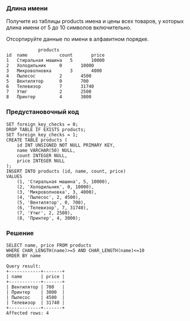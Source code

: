 ### Длина имени

Получите из таблицы products имена и цены всех товаров, у которых длина имени от 5 до 10 символов включительно.

Отсортируйте данные по имени в алфавитном порядке.
```
			products
id	name			count		price
1	Стиральная машина	5		10000
2	Холодильник		0		10000
3	Микроволновка		3		4000
4	Пылесос			2		4500
5	Вентилятор		0		700
6	Телевизор		7		31740
7	Утюг			2		2500
8	Принтер			4		3000
```
### Предустановочный код
```
SET foreign_key_checks = 0;
DROP TABLE IF EXISTS products;
SET foreign_key_checks = 1;
CREATE TABLE products (
    id INT UNSIGNED NOT NULL PRIMARY KEY,
    name VARCHAR(50) NULL,
    count INTEGER NULL,
    price INTEGER NULL
);
INSERT INTO products (id, name, count, price)
VALUES
    (1, 'Стиральная машина', 5, 10000),
    (2, 'Холодильник', 0, 10000),
    (3, 'Микроволновка', 3, 4000),
    (4, 'Пылесос', 2, 4500),
    (5, 'Вентилятор', 0, 700),
    (6, 'Телевизор', 7, 31740),
    (7, 'Утюг', 2, 2500),
    (8, 'Принтер', 4, 3000);
```
### Решение
```
SELECT name, price FROM products
WHERE CHAR_LENGTH(name)>=5 AND CHAR_LENGTH(name)<=10
ORDER BY name
```
```
Query result:
+------------+-------+
| name       | price |
+------------+-------+
| Вентилятор | 700   |
| Принтер    | 3000  |
| Пылесос    | 4500  |
| Телевизор  | 31740 |
+------------+-------+
Affected rows: 4
```
